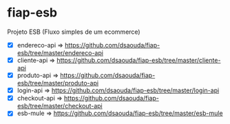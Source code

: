 # fiap-esb

Projeto ESB (Fluxo simples de um ecommerce)

- [x] endereco-api 	=> https://github.com/dsaouda/fiap-esb/tree/master/endereco-api
- [x] cliente-api	=> https://github.com/dsaouda/fiap-esb/tree/master/cliente-api
- [x] produto-api 	=> https://github.com/dsaouda/fiap-esb/tree/master/produto-api
- [x] login-api		=> https://github.com/dsaouda/fiap-esb/tree/master/login-api
- [x] checkout-api	=> https://github.com/dsaouda/fiap-esb/tree/master/checkout-api
- [x] esb-mule	=> https://github.com/dsaouda/fiap-esb/tree/master/esb-mule
